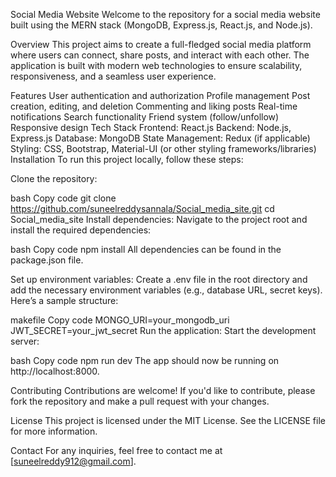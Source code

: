 Social Media Website
Welcome to the repository for a social media website built using the MERN stack (MongoDB, Express.js, React.js, and Node.js).

Overview
This project aims to create a full-fledged social media platform where users can connect, share posts, and interact with each other. The application is built with modern web technologies to ensure scalability, responsiveness, and a seamless user experience.

Features
User authentication and authorization
Profile management
Post creation, editing, and deletion
Commenting and liking posts
Real-time notifications
Search functionality
Friend system (follow/unfollow)
Responsive design
Tech Stack
Frontend: React.js
Backend: Node.js, Express.js
Database: MongoDB
State Management: Redux (if applicable)
Styling: CSS, Bootstrap, Material-UI (or other styling frameworks/libraries)
Installation
To run this project locally, follow these steps:

Clone the repository:

bash
Copy code
git clone https://github.com/suneelreddysannala/Social_media_site.git
cd Social_media_site
Install dependencies: Navigate to the project root and install the required dependencies:

bash
Copy code
npm install
All dependencies can be found in the package.json file.

Set up environment variables: Create a .env file in the root directory and add the necessary environment variables (e.g., database URL, secret keys). Here’s a sample structure:

makefile
Copy code
MONGO_URI=your_mongodb_uri
JWT_SECRET=your_jwt_secret
Run the application: Start the development server:

bash
Copy code
npm run dev
The app should now be running on http://localhost:8000.

Contributing
Contributions are welcome! If you'd like to contribute, please fork the repository and make a pull request with your changes.

License
This project is licensed under the MIT License. See the LICENSE file for more information.

Contact
For any inquiries, feel free to contact me at [suneelreddy912@gmail.com].
